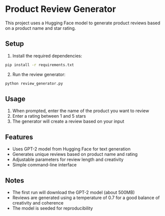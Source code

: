 # Product Review Generator

This project uses a Hugging Face model to generate product reviews based on a product name and star rating.

## Setup

1. Install the required dependencies:
```bash
pip install -r requirements.txt
```

2. Run the review generator:
```bash
python review_generator.py
```

## Usage

1. When prompted, enter the name of the product you want to review
2. Enter a rating between 1 and 5 stars
3. The generator will create a review based on your input

## Features

- Uses GPT-2 model from Hugging Face for text generation
- Generates unique reviews based on product name and rating
- Adjustable parameters for review length and creativity
- Simple command-line interface

## Notes

- The first run will download the GPT-2 model (about 500MB)
- Reviews are generated using a temperature of 0.7 for a good balance of creativity and coherence
- The model is seeded for reproducibility
